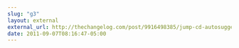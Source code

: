```yaml
---
slug: "g3"
layout: external
external_url: http://thechangelog.com/post/9916498385/jump-cd-autosuggest-powered-by-node-js
date: 2011-09-07T08:16:47-05:00
---
```

